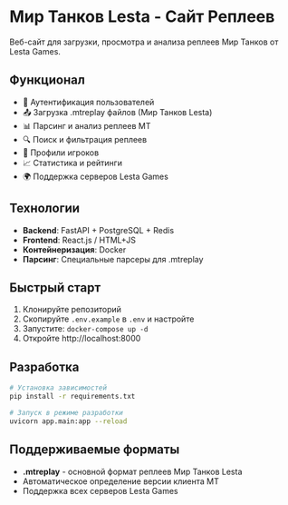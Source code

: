 # Мир Танков Lesta - Сайт Реплеев

Веб-сайт для загрузки, просмотра и анализа реплеев Мир Танков от Lesta Games.

## Функционал

- 🔐 Аутентификация пользователей
- 📤 Загрузка .mtreplay файлов (Мир Танков Lesta)
- 📊 Парсинг и анализ реплеев MT
- 🔍 Поиск и фильтрация реплеев
- 👤 Профили игроков
- 📈 Статистика и рейтинги
- 🌍 Поддержка серверов Lesta Games

## Технологии

- **Backend**: FastAPI + PostgreSQL + Redis
- **Frontend**: React.js / HTML+JS
- **Контейнеризация**: Docker
- **Парсинг**: Специальные парсеры для .mtreplay

## Быстрый старт

1. Клонируйте репозиторий
2. Скопируйте `.env.example` в `.env` и настройте
3. Запустите: `docker-compose up -d`
4. Откройте http://localhost:8000

## Разработка

```bash
# Установка зависимостей
pip install -r requirements.txt

# Запуск в режиме разработки
uvicorn app.main:app --reload
```

## Поддерживаемые форматы

- **.mtreplay** - основной формат реплеев Мир Танков Lesta
- Автоматическое определение версии клиента MT
- Поддержка всех серверов Lesta Games
